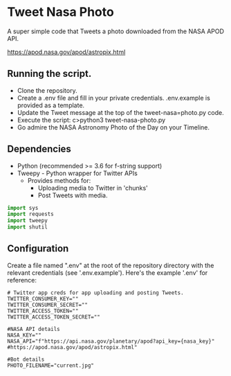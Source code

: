 # Tweet Nasa Photo

A super simple code that Tweets a photo downloaded from the NASA APOD API. 

https://apod.nasa.gov/apod/astropix.html


## Running the script.

+ Clone the repository.
+ Create a .env file and fill in your private credentials. .env.example is provided as a template.
+ Update the Tweet message at the top of the tweet-nasa=photo.py code. 
+ Execute the script: c>python3 tweet-nasa-photo.py 
+ Go admire the NASA Astronomy Photo of the Day on your Timeline. 

## Dependencies
- Python (recommended >= 3.6 for f-string support)
- Tweepy - Python wrapper for Twitter APIs
  - Provides methods for:
    - Uploading media to Twitter in 'chunks'
    - Post Tweets with media. 
    

```python
import sys
import requests
import tweepy
import shutil
```
  
  
## Configuration
Create a file named ".env" at the root of the repository directory with the relevant credentials (see '.env.example'). Here's the example '.env' for reference:

```
# Twitter app creds for app uploading and posting Tweets. 
TWITTER_CONSUMER_KEY=""
TWITTER_CONSUMER_SECRET=""
TWITTER_ACCESS_TOKEN=""
TWITTER_ACCESS_TOKEN_SECRET=""

#NASA API details
NASA_KEY=""
NASA_API="f"https://api.nasa.gov/planetary/apod?api_key={nasa_key}" #https://apod.nasa.gov/apod/astropix.html"

#Bot details
PHOTO_FILENAME="current.jpg"
```

